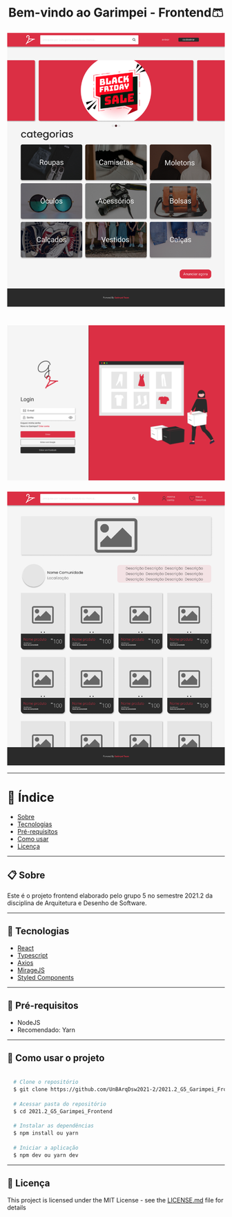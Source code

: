 <h1 align="center">
  Bem-vindo ao Garimpei - Frontend🩳
</h1>

<p align="center">
  <img alt="Home" src="https://github.com/UnBArqDsw2021-2/2021.2_G5_Garimpei_Frontend/blob/main/docs/home.png" />
</p>

<h1 align="center">
  <img alt="Login" src="https://github.com/UnBArqDsw2021-2/2021.2_G5_Garimpei_Frontend/blob/main/docs/login.png" />
</h1>

<p align="center">
  <img alt="Community Products" src="https://github.com/UnBArqDsw2021-2/2021.2_G5_Garimpei_Frontend/blob/main/docs/community_products.png" />
</p>

---

# 📑 Índice

- [Sobre](#-sobre)
- [Tecnologias](#-tecnologias)
- [Pré-requisitos](#-pré-requisitos)
- [Como usar](#-como-usar-o-projeto)
- [Licença](#-licença)

---

## 📋 Sobre

Este é o projeto frontend elaborado pelo grupo 5 no semestre 2021.2 da disciplina de Arquitetura e Desenho de Software.

---

## 🚀 Tecnologias

- [React](https://reactjs.org/)
- [Typescript](https://www.typescriptlang.org/)
- [Axios](https://www.npmjs.com/package/axios)
- [MirageJS](https://miragejs.com/)
- [Styled Components](https://styled-components.com/)

---

## 🔧 Pré-requisitos

- NodeJS
- Recomendado: Yarn

---

## 🌟 Como usar o projeto

```sh

  # Clone o repositório
  $ git clone https://github.com/UnBArqDsw2021-2/2021.2_G5_Garimpei_Frontend.git

  # Acessar pasta do repositório
  $ cd 2021.2_G5_Garimpei_Frontend

  # Instalar as dependências
  $ npm install ou yarn

  # Iniciar a aplicação
  $ npm dev ou yarn dev

```

---


## 📃 Licença

This project is licensed under the MIT License - see the [LICENSE.md](LICENSE) file for details

